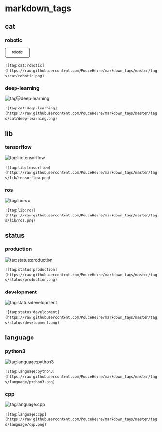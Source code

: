 # markdown_tags
## cat
### robotic
![tag:cat:robotic](https://raw.githubusercontent.com/PouceHeure/markdown_tags/master/tags/cat/robotic.png)

```![tag:cat:robotic](https://raw.githubusercontent.com/PouceHeure/markdown_tags/master/tags/cat/robotic.png)```
### deep-learning
![tag:cat:deep-learning](https://raw.githubusercontent.com/PouceHeure/markdown_tags/master/tags/cat/deep-learning.png)

```![tag:cat:deep-learning](https://raw.githubusercontent.com/PouceHeure/markdown_tags/master/tags/cat/deep-learning.png)```
## lib
### tensorflow
![tag:lib:tensorflow](https://raw.githubusercontent.com/PouceHeure/markdown_tags/master/tags/lib/tensorflow.png)

```![tag:lib:tensorflow](https://raw.githubusercontent.com/PouceHeure/markdown_tags/master/tags/lib/tensorflow.png)```
### ros
![tag:lib:ros](https://raw.githubusercontent.com/PouceHeure/markdown_tags/master/tags/lib/ros.png)

```![tag:lib:ros](https://raw.githubusercontent.com/PouceHeure/markdown_tags/master/tags/lib/ros.png)```
## status
### production
![tag:status:production](https://raw.githubusercontent.com/PouceHeure/markdown_tags/master/tags/status/production.png)

```![tag:status:production](https://raw.githubusercontent.com/PouceHeure/markdown_tags/master/tags/status/production.png)```
### development
![tag:status:development](https://raw.githubusercontent.com/PouceHeure/markdown_tags/master/tags/status/development.png)

```![tag:status:development](https://raw.githubusercontent.com/PouceHeure/markdown_tags/master/tags/status/development.png)```
## language
### python3
![tag:language:python3](https://raw.githubusercontent.com/PouceHeure/markdown_tags/master/tags/language/python3.png)

```![tag:language:python3](https://raw.githubusercontent.com/PouceHeure/markdown_tags/master/tags/language/python3.png)```
### cpp
![tag:language:cpp](https://raw.githubusercontent.com/PouceHeure/markdown_tags/master/tags/language/cpp.png)

```![tag:language:cpp](https://raw.githubusercontent.com/PouceHeure/markdown_tags/master/tags/language/cpp.png)```